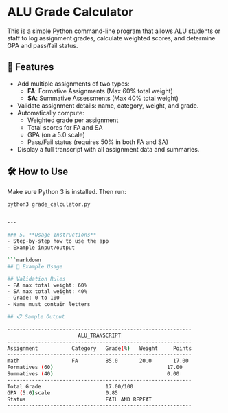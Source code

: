 #  ALU Grade Calculator
This is a simple Python command-line program that allows ALU students or staff to log assignment grades, calculate weighted scores, and determine GPA and pass/fail status.

## 📌 Features

- Add multiple assignments of two types:  
  - **FA**: Formative Assignments (Max 60% total weight)  
  - **SA**: Summative Assessments (Max 40% total weight)
- Validate assignment details: name, category, weight, and grade.
- Automatically compute:
  - Weighted grade per assignment
  - Total scores for FA and SA
  - GPA (on a 5.0 scale)
  - Pass/Fail status (requires 50% in both FA and SA)
- Display a full transcript with all assignment data and summaries.

## 🛠️ How to Use

Make sure Python 3 is installed. Then run:

```bash
python3 grade_calculator.py


---

### 5. **Usage Instructions**
- Step-by-step how to use the app
- Example input/output

```markdown
## 🧪 Example Usage

## Validation Rules
- FA max total weight: 60%
- SA max total weight: 40%
- Grade: 0 to 100
- Name must contain letters

## 📋 Sample Output

------------------------------------------------------------
                       ALU_TRANSCRIPT                       
------------------------------------------------------------
Assignment           Category   Grade(%)   Weight     Points    
------------------------------------------------------------
math                 FA         85.0       20.0       17.00     
Formatives (60)                                     17.00     
Summatives (40)                                     0.00      
------------------------------------------------------------
Total Grade                     17.00/100
GPA (5.0)scale                  0.85
Status                          FAIL AND REPEAT
------------------------------------------------------------



